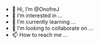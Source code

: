 - 👋 Hi, I’m @OnofreJ
- 👀 I’m interested in ...
- 🌱 I’m currently learning ...
- 💞️ I’m looking to collaborate on ...
- 📫 How to reach me ...

<!---
OnofreJ/OnofreJ is a ✨ special ✨ repository because its `README.md` (this file) appears on your GitHub profile.
You can click the Preview link to take a look at your changes.
--->
